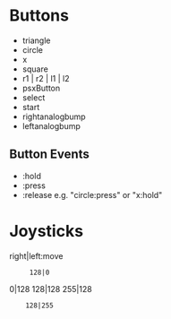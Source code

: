 # Buttons
 - triangle
 - circle
 - x
 - square
 - r1 | r2 | l1 | l2
 - psxButton
 - select
 - start
 - rightanalogbump
 - leftanalogbump

## Button Events
 - :hold
 - :press
 - :release
e.g. "circle:press" or "x:hold"


# Joysticks
right|left:move

         128|0


0|128   128|128     255|128


        128|255
